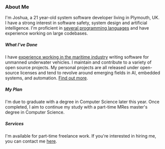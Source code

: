 ### About Me

I'm Joshua, a 21 year-old system software developer living in Plymouth, UK. I have a strong interest in software safety, system design and artificial intelligence. I'm proficient in <a class="js-scroll-trigger" href="/#skills">several programming languages</a> and have experience working on large codebases.

##### What I've Done

I have <a class="js-scroll-trigger" href="/#experience">experience working in the maritime industry</a> writing software for unmanned underwater vehicles. I maintain and contribute to a variety of open source projects. My personal projects are all released under open-source licenses and tend to revolve around emerging fields in AI, embedded systems, and automation. <a class="js-scroll-trigger" href="/#projects">Find out more</a>.

##### My Plan

I'm due to graduate with a degree in Computer Science later this year. Once completed, I aim to continue my study with a part-time MRes master's degree in Computer Science.

##### Services

I'm available for part-time freelance work. If you're interested in hiring me, you can contact me <a class="js-scroll-trigger" href="/#contact">here</a>.

